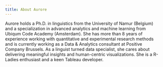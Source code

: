```yaml
---
title: About Aurore
---
```


Aurore holds a Ph.D. in linguistics from the University of Namur (Belgium) and a specialization in advanced analytics and machine learning from Ubiqum Code Academy (Amsterdam). She has more than 8 years of experience working with quantitative and experimental research methods and is currently working as a Data & Analytics consultant at Positive Company Brussels. As a linguist turned data specialist, she cares about delivering meaningful insights and human-centric visualizations. She is a R-Ladies enthusiast and a keen Tableau developer. 



